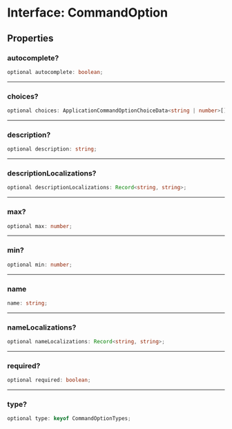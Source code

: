 # Interface: CommandOption

## Properties

### autocomplete?

```ts
optional autocomplete: boolean;
```

***

### choices?

```ts
optional choices: ApplicationCommandOptionChoiceData<string | number>[];
```

***

### description?

```ts
optional description: string;
```

***

### descriptionLocalizations?

```ts
optional descriptionLocalizations: Record<string, string>;
```

***

### max?

```ts
optional max: number;
```

***

### min?

```ts
optional min: number;
```

***

### name

```ts
name: string;
```

***

### nameLocalizations?

```ts
optional nameLocalizations: Record<string, string>;
```

***

### required?

```ts
optional required: boolean;
```

***

### type?

```ts
optional type: keyof CommandOptionTypes;
```
